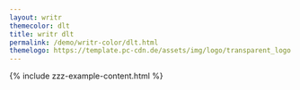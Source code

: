 ```yaml
---
layout: writr
themecolor: dlt
title: writr dlt
permalink: /demo/writr-color/dlt.html
themelogo: https://template.pc-cdn.de/assets/img/logo/transparent_logo.png
---
```

{% include zzz-example-content.html %}
